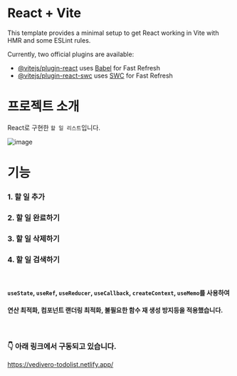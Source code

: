 # React + Vite

This template provides a minimal setup to get React working in Vite with HMR and some ESLint rules.

Currently, two official plugins are available:

- [@vitejs/plugin-react](https://github.com/vitejs/vite-plugin-react/blob/main/packages/plugin-react/README.md) uses [Babel](https://babeljs.io/) for Fast Refresh
- [@vitejs/plugin-react-swc](https://github.com/vitejs/vite-plugin-react-swc) uses [SWC](https://swc.rs/) for Fast Refresh


# 프로젝트 소개

React로 구현한 `할 일 리스트`입니다.

![image](https://github.com/user-attachments/assets/8dc3b6b0-6aef-4a05-b36a-7f974eba6869)

# 기능

### 1. 할 일 추가
### 2. 할 일 완료하기
### 3. 할 일 삭제하기
### 4. 할 일 검색하기

<br>

#### `useState`, `useRef`, `useReducer`, `useCallback`, `createContext`, `useMemo`를 사용하여
#### 연산 최적화, 컴포넌트 랜더링 최적화, 불필요한 함수 재 생성 방지등을 적용했습니다.

<br>

### 👇 아래 링크에서 구동되고 있습니다.

https://vedivero-todolist.netlify.app/
